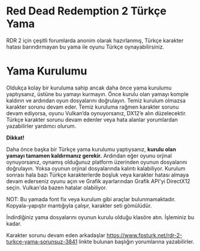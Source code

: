 # Red Dead Redemption 2 Türkçe Yama
RDR 2 için çeşitli forumlarda anonim olarak hazırlanmış, Türkçe karakter hatası barındırmayan bu yama ile oyunu Türkçe oynayabilirsiniz. 

# Yama Kurulumu
Oldukça kolay bir kuruluma sahip ancak daha önce yama kurulumu yaptıysanız, üstüne bu yamayı kurmayın. Önce kurulu olan yamayı komple kaldırın ve ardından oyun dosyalarını doğrulayın. Temiz kurulum olmazsa karakter sorunu devam eder. Temiz kuruluma rağmen karakter sorunu devam ediyorsa, oyunu Vulkan’da oynuyorsanız, DX12’e alın düzelecektir. Türkçe karakter sorunu devam edenler veya hata alanlar yorumlardan yazabilirler yardımcı olurum.

<b>Dikkat!</b>

Daha önce başka bir Türkçe yama kurulumu yaptıysanız, <b>kurulu olan yamayı tamamen kaldırmanız gerekir.</b> Ardından eğer oyunu orjinal oynuyorsanız, oynamış olduğunuz platform üzerinden oyunun dosyalarını doğrulayın. Yoksa oyunun orjinal dosyalarında kalıntı kalabiliyor. Kurulum sonrası hala bazı Türkçe karakterlerde boşluk veya karakter hatası almaya devam ederseniz oyunu açın ve Grafik ayarlarından Grafik API'yi DirectX12 seçin. Vulkan'da bazen hatalar olabiliyor.

NOT: Bu yamada font fix veya kurulum gibi araçlar bulunmamaktadır. Kopyala-yapıştır mantığıyla çalışır, karakter seti gömülüdür.

İndirdiğiniz yama dosyalarını oyunun kurulu olduğu klasöre atın. İşleminiz bu kadar.

Karakter sorunu devam eden arkadaşlar https://www.fpsturk.net/rdr-2-turkce-yama-sorunsuz-3841 linkte bulunan başlığın yorumlarına yazabilirler.
